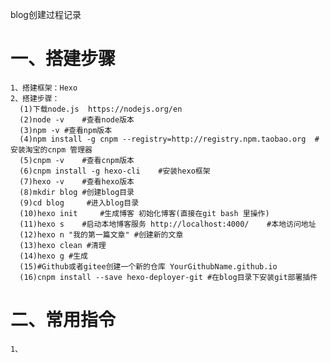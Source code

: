 blog创建过程记录

# 一、搭建步骤

    1、搭建框架：Hexo
    2、搭建步骤：
      (1)下载node.js  https://nodejs.org/en
      (2)node -v	#查看node版本
      (3)npm -v	#查看npm版本
      (4)npm install -g cnpm --registry=http://registry.npm.taobao.org	#安装淘宝的cnpm 管理器
      (5)cnpm -v	#查看cnpm版本
      (6)cnpm install -g hexo-cli    #安装hexo框架
      (7)hexo -v	#查看hexo版本
      (8)mkdir blog	#创建blog目录
      (9)cd blog	 #进入blog目录
      (10)hexo init 	#生成博客 初始化博客(直接在git bash 里操作)
      (11)hexo s	#启动本地博客服务 http://localhost:4000/	#本地访问地址
      (12)hexo n "我的第一篇文章" #创建新的文章 
      (13)hexo clean #清理
      (14)hexo g #生成
      (15)#Github或者gitee创建一个新的仓库 YourGithubName.github.io
      (16)cnpm install --save hexo-deployer-git #在blog目录下安装git部署插件

# 二、常用指令
    1、



